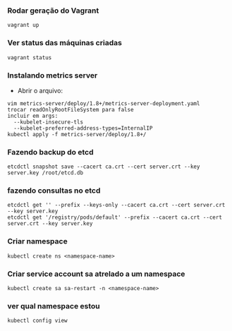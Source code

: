 ### Rodar geração do Vagrant
```
vagrant up
```
### Ver status das máquinas criadas
```
vagrant status
```
### Instalando metrics server
- Abrir o arquivo:
```
vim metrics-server/deploy/1.8+/metrics-server-deployment.yaml
trocar readOnlyRootFileSystem para false
incluir em args:
  --kubelet-insecure-tls
  --kubelet-preferred-address-types=InternalIP
kubectl apply -f metrics-server/deploy/1.8+/
```
### Fazendo backup do etcd
```
etcdctl snapshot save --cacert ca.crt --cert server.crt --key server.key /root/etcd.db
```
### fazendo consultas no etcd
```
etcdctl get '' --prefix --keys-only --cacert ca.crt --cert server.crt --key server.key
etcdctl get '/registry/pods/default' --prefix --cacert ca.crt --cert server.crt --key server.key
```
### Criar namespace
```
kubectl create ns <namespace-name>
```
### Criar service account sa atrelado a um namespace
```
kubectl create sa sa-restart -n <namespace-name>
```
### ver qual namespace estou
```
kubectl config view
```
